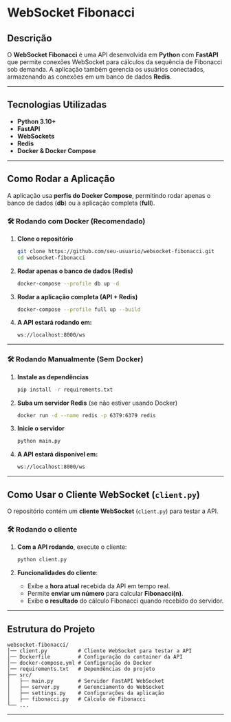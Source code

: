 ﻿# WebSocket Fibonacci

## Descrição

O **WebSocket Fibonacci** é uma API desenvolvida em **Python** com **FastAPI** que permite conexões WebSocket para cálculos da sequência de Fibonacci sob demanda.
A aplicação também gerencia os usuários conectados, armazenando as conexões em um banco de dados **Redis**.

---

## Tecnologias Utilizadas

- **Python 3.10+**
- **FastAPI**
- **WebSockets**
- **Redis**
- **Docker & Docker Compose**

---

## Como Rodar a Aplicação

A aplicação usa **perfis do Docker Compose**, permitindo rodar apenas o banco de dados (**db**) ou a aplicação completa (**full**).

### 🛠️ Rodando com Docker (Recomendado)

1. **Clone o repositório**

   ```sh
   git clone https://github.com/seu-usuario/websocket-fibonacci.git
   cd websocket-fibonacci
   ```

2. **Rodar apenas o banco de dados (Redis)**

   ```sh
   docker-compose --profile db up -d
   ```

3. **Rodar a aplicação completa (API + Redis)**

   ```sh
   docker-compose --profile full up --build
   ```

4. **A API estará rodando em:**
   ```
   ws://localhost:8000/ws
   ```

---

### 🛠️ Rodando Manualmente (Sem Docker)

1. **Instale as dependências**

   ```sh
   pip install -r requirements.txt
   ```

2. **Suba um servidor Redis** (se não estiver usando Docker)

   ```sh
   docker run -d --name redis -p 6379:6379 redis
   ```

3. **Inicie o servidor**

   ```sh
   python main.py
   ```

4. **A API estará disponível em:**
   ```
   ws://localhost:8000/ws
   ```

---

## Como Usar o Cliente WebSocket (`client.py`)

O repositório contém um **cliente WebSocket** (`client.py`) para testar a API.

### 🛠️ Rodando o cliente

1. **Com a API rodando**, execute o cliente:

   ```sh
   python client.py
   ```

2. **Funcionalidades do cliente**:
   - Exibe a **hora atual** recebida da API em tempo real.
   - Permite **enviar um número** para calcular **Fibonacci(n)**.
   - Exibe **o resultado** do cálculo Fibonacci quando recebido do servidor.

---

## Estrutura do Projeto

```
websocket-fibonacci/
│── client.py          # Cliente WebSocket para testar a API
│── Dockerfile         # Configuração do container da API
│── docker-compose.yml # Configuração do Docker
│── requirements.txt   # Dependências do projeto
├── src/
│   ├── main.py        # Servidor FastAPI WebSocket
│   ├── server.py      # Gerenciamento do WebSocket
│   ├── settings.py    # Configurações da aplicação
│   ├── fibonacci.py   # Cálculo de Fibonacci
└── ...
```

---
